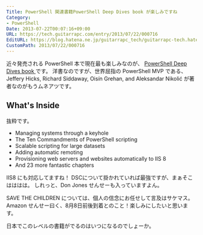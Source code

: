 ```yaml
---
Title: PowerShell 関連書籍PowerShell Deep Dives book が楽しみですね
Category:
- PowerShell
Date: 2013-07-22T00:07:16+09:00
URL: https://tech.guitarrapc.com/entry/2013/07/22/000716
EditURL: https://blog.hatena.ne.jp/guitarrapc_tech/guitarrapc-tech.hatenablog.com/atom/entry/11696248318757675819
CustomPath: 2013/07/22/000716
---
```


近々発売される PowerShell 本で現在最も楽しみなのが、 <a href="http://manning.com/hicks/" target="_blank">PowerShell Deep Dives book </a>です。
洋書なのですが、世界屈指の PowerShell MVP である、Jeffery Hicks, Richard Siddaway, Oisín Grehan, and Aleksandar Nikolić が著者なのがもうムネアツです。



## What's Inside
抜粋です。

- Managing systems through a keyhole
- The Ten Commandments of PowerShell scripting
- Scalable scripting for large datasets
- Adding automatic remoting
- Provisioning web servers and websites automatically to IIS 8
- And 23 more fantastic chapters


IIS8 にも対応してますね！
DSCについて掛かれていれば最強ですが、まぁそこはははは。
しれっと、Don Jones せんせーも入っていますよん。

SAVE THE CHILDREN については、個人の信念にお任せして言及はサケマス。
Amazon せんせー曰く、8月8日前後到着とのこと！楽しみにしたいと思います。

日本でこのレベルの書籍がでるのはいつになるのでしょーか。
